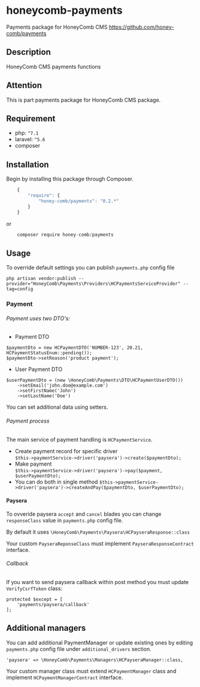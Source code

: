 # honeycomb-payments  
Payments package for HoneyComb CMS
https://github.com/honey-comb/payments

## Description

HoneyComb CMS payments functions

## Attention

This is part payments package for HoneyComb CMS package.

## Requirement

 - php: `^7.1`
 - laravel: `^5.6`
 - composer
 
 ## Installation

Begin by installing this package through Composer.


```js
	{
	    "require": {
	        "honey-comb/payments": "0.2.*"
	    }
	}
```
or
```js
    composer require honey-comb/payments
```

## Usage

To override default settings you can publish `payments.php` config file 

`php artisan vendor:publish --provider="HoneyComb\Payments\Providers\HCPaymentsServiceProvider" --tag=config`

### Payment

###### Payment uses two DTO's:

- Payment DTO
```
$paymentDto = new HCPaymentDTO('NUMBER-123', 20.21, HCPaymentStatusEnum::pending());
$paymentDto->setReason('product payment');
```
- User Payment DTO
```
$userPaymentDto = (new \HoneyComb\Payments\DTO\HCPaymentUserDTO())
    ->setEmail('john.doe@example.com')
    ->setFirstName('John')
    ->setLastName('Doe')
```
You can set additional data using setters.

###### Payment process
The main service of payment handling is `HCPaymentService`. 

- Create payment record for specific driver  
`$this->paymentService->driver('paysera')->create($paymentDto);`
- Make payment  
`$this->paymentService->driver('paysera')->pay($payment, $userPaymentDto);`
- You can do both in single method 
`$this->paymentService->driver('paysera')->createAndPay($paymentDto, $userPaymentDto);`


#### Paysera
To ovveride paysera `accept` and `cancel` blades you can change `responseClass` value in `payments.php` config file.

By default it uses `\HoneyComb\Payments\Paysera\HCPayseraResponse::class`

Your custom `PayseraReponseClass` must implement `PayseraResponseContract` interface.

###### Callback
If you want to send paysera callback within post method you must update `VerifyCsrfToken` class: 

```
protected $except = [
    'payments/paysera/callback'
];
```

## Additional managers

You can add additional PaymentManager or update existing ones by editing `payments.php` config file under `additional_drivers` section.
```
'paysera' => \HoneyComb\Payments\Managers\HCPayseraManager::class,
```
 
 Your custom manager class must extend `HCPaymentManager` class and implement `HCPaymentManagerContract` interface.
